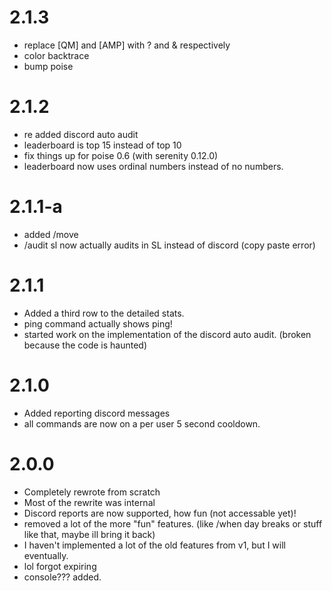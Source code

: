 # 2.1.3
* replace [QM] and [AMP] with ? and & respectively
* color backtrace
* bump poise

# 2.1.2
* re added discord auto audit
* leaderboard is top 15 instead of top 10
* fix things up for poise 0.6 (with serenity 0.12.0)
* leaderboard now uses ordinal numbers instead of no numbers.

# 2.1.1-a
* added /move
* /audit sl now actually audits in SL instead of discord (copy paste error)
# 2.1.1
* Added a third row to the detailed stats.
* ping command actually shows ping!
* started work on the implementation of the discord auto audit. (broken because the code is haunted)
# 2.1.0
* Added reporting discord messages
* all commands are now on a per user 5 second cooldown.


# 2.0.0
* Completely rewrote from scratch
* Most of the rewrite was internal
* Discord reports are now supported, how fun (not accessable yet)!
* removed a lot of the more "fun" features. (like /when day breaks or stuff like that, maybe ill bring it back)
* I haven't implemented a lot of the old features from v1, but I will eventually.
* lol forgot expiring
* console??? added.